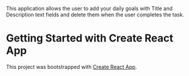 This application allows the user to add your daily goals with Title and Description text fields and delete them when the user completes the task.

# Getting Started with Create React App

This project was bootstrapped with [Create React App](https://github.com/facebook/create-react-app).
